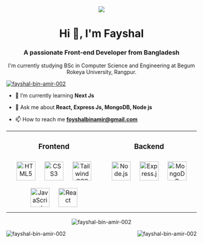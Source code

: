 <div align="center">
    <img src="https://i.postimg.cc/kGFTc3P0/2.png">
</div>
<h1 align="center">Hi 👋, I'm Fayshal</h1>
<h3 align="center">A passionate Front-end Developer from Bangladesh</h3>
<p align="center">I'm currently studying BSc in Computer Science and Engineering at Begum Rokeya University, Rangpur.</p>

<p align="left"> <a href="https://github.com/ryo-ma/github-profile-trophy"><img src="https://github-profile-trophy.vercel.app/?username=fayshal-bin-amir-002" alt="fayshal-bin-amir-002" /></a> </p>

- 🌱 I’m currently learning **Next Js**

- 💬 Ask me about **React, Express Js, MongoDB, Node js**

- 📫 How to reach me **foyshalbinamir@gmail.com**



<table align="center"><tr align="center"><td valign="top" width="50%">



### Frontend  
<div align="center">  
<a href="https://en.wikipedia.org/wiki/HTML5" target="_blank"><img style="margin: 10px" src="https://profilinator.rishav.dev/skills-assets/html5-original-wordmark.svg" alt="HTML5" height="50" /></a>  
<a href="https://www.w3schools.com/css/" target="_blank"><img style="margin: 10px" src="https://profilinator.rishav.dev/skills-assets/css3-original-wordmark.svg" alt="CSS3" height="50" /></a>  
<a href="https://www.tailwindcss.com/" target="_blank"><img style="margin: 10px" src="https://profilinator.rishav.dev/skills-assets/tailwindcss.svg" alt="Tailwind CSS" height="50" /></a>  
<a href="https://www.javascript.com/" target="_blank"><img style="margin: 10px" src="https://profilinator.rishav.dev/skills-assets/javascript-original.svg" alt="JavaScript" height="50" /></a>  
<a href="https://reactjs.org/" target="_blank"><img style="margin: 10px" src="https://profilinator.rishav.dev/skills-assets/react-original-wordmark.svg" alt="React" height="50" /></a>  
</div>

</td><td valign="top" width="50%">



### Backend  
<div align="center">  
<a href="https://nodejs.org/" target="_blank"><img style="margin: 10px" src="https://profilinator.rishav.dev/skills-assets/nodejs-original-wordmark.svg" alt="Node.js" height="50" /></a>  
<a href="https://expressjs.com/" target="_blank"><img style="margin: 10px" src="https://profilinator.rishav.dev/skills-assets/express-original-wordmark.svg" alt="Express.js" height="50" /></a>  
<a href="https://www.mongodb.com/" target="_blank"><img style="margin: 10px" src="https://profilinator.rishav.dev/skills-assets/mongodb-original-wordmark.svg" alt="MongoDB" height="50" /></a>  
</div>

</td>
</tr>
</table>  


<p align="center"><img align="center" src="https://github-readme-streak-stats.herokuapp.com/?user=fayshal-bin-amir-002&" alt="fayshal-bin-amir-002" /></p>

<p><img align="left" src="https://github-readme-stats.vercel.app/api/top-langs?username=fayshal-bin-amir-002&show_icons=true&locale=en&layout=compact" alt="fayshal-bin-amir-002" /></p>

<p>&nbsp;<img align="right" src="https://github-readme-stats.vercel.app/api?username=fayshal-bin-amir-002&show_icons=true&locale=en" alt="fayshal-bin-amir-002" /></p>


